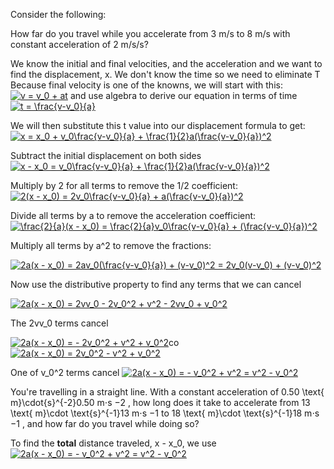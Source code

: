 Consider the following:

How far do you travel while you accelerate from 3 m/s to 8 m/s with constant acceleration of 2 m/s/s?

We know the initial and final velocities, and the acceleration and we want to find the displacement, x. We don't know the time so we need to eliminate T
Because final velocity is one of the knowns, we will start with this: 
<a href="https://www.codecogs.com/eqnedit.php?latex=v&space;=&space;v_0&space;&plus;&space;at" target="_blank"><img src="https://latex.codecogs.com/gif.latex?v&space;=&space;v_0&space;&plus;&space;at" title="v = v_0 + at" /></a>
and use algebra to derive our equation in terms of time
<a href="https://www.codecogs.com/eqnedit.php?latex=t&space;=&space;\frac{v-v_0}{a}" target="_blank"><img src="https://latex.codecogs.com/gif.latex?t&space;=&space;\frac{v-v_0}{a}" title="t = \frac{v-v_0}{a}" /></a>

We will then substitute this t value into our displacement formula to get:
<a href="https://www.codecogs.com/eqnedit.php?latex=x&space;=&space;x_0&space;&plus;&space;v_0\frac{v-v_0}{a}&space;&plus;&space;\frac{1}{2}a(\frac{v-v_0}{a})^2" target="_blank"><img src="https://latex.codecogs.com/gif.latex?x&space;=&space;x_0&space;&plus;&space;v_0\frac{v-v_0}{a}&space;&plus;&space;\frac{1}{2}a(\frac{v-v_0}{a})^2" title="x = x_0 + v_0\frac{v-v_0}{a} + \frac{1}{2}a(\frac{v-v_0}{a})^2" /></a>

Subtract the initial displacement on both sides
<a href="https://www.codecogs.com/eqnedit.php?latex=x&space;-&space;x_0&space;=&space;v_0\frac{v-v_0}{a}&space;&plus;&space;\frac{1}{2}a(\frac{v-v_0}{a})^2" target="_blank"><img src="https://latex.codecogs.com/gif.latex?x&space;-&space;x_0&space;=&space;v_0\frac{v-v_0}{a}&space;&plus;&space;\frac{1}{2}a(\frac{v-v_0}{a})^2" title="x - x_0 = v_0\frac{v-v_0}{a} + \frac{1}{2}a(\frac{v-v_0}{a})^2" /></a>

Multiply by 2 for all terms to remove the 1/2 coefficient:
<a href="https://www.codecogs.com/eqnedit.php?latex=2(x&space;-&space;x_0)&space;=&space;2v_0\frac{v-v_0}{a}&space;&plus;&space;a(\frac{v-v_0}{a})^2" target="_blank"><img src="https://latex.codecogs.com/gif.latex?2(x&space;-&space;x_0)&space;=&space;2v_0\frac{v-v_0}{a}&space;&plus;&space;a(\frac{v-v_0}{a})^2" title="2(x - x_0) = 2v_0\frac{v-v_0}{a} + a(\frac{v-v_0}{a})^2" /></a>

Divide all terms by a to remove the acceleration coefficient:
<a href="https://www.codecogs.com/eqnedit.php?latex=\frac{2}{a}(x&space;-&space;x_0)&space;=&space;\frac{2}{a}v_0\frac{v-v_0}{a}&space;&plus;&space;(\frac{v-v_0}{a})^2" target="_blank"><img src="https://latex.codecogs.com/gif.latex?\frac{2}{a}(x&space;-&space;x_0)&space;=&space;\frac{2}{a}v_0\frac{v-v_0}{a}&space;&plus;&space;(\frac{v-v_0}{a})^2" title="\frac{2}{a}(x - x_0) = \frac{2}{a}v_0\frac{v-v_0}{a} + (\frac{v-v_0}{a})^2" /></a>

Multiply all terms by a^2 to remove the fractions:

<a href="https://www.codecogs.com/eqnedit.php?latex=2a(x&space;-&space;x_0)&space;=&space;2av_0(\frac{v-v_0}{a})&space;&plus;&space;(v-v_0)^2&space;=&space;2v_0(v-v_0)&space;&plus;&space;(v-v_0)^2" target="_blank"><img src="https://latex.codecogs.com/gif.latex?2a(x&space;-&space;x_0)&space;=&space;2av_0(\frac{v-v_0}{a})&space;&plus;&space;(v-v_0)^2&space;=&space;2v_0(v-v_0)&space;&plus;&space;(v-v_0)^2" title="2a(x - x_0) = 2av_0(\frac{v-v_0}{a}) + (v-v_0)^2 = 2v_0(v-v_0) + (v-v_0)^2" /></a>

Now use the distributive property to find any terms that we can cancel

<a href="https://www.codecogs.com/eqnedit.php?latex=2a(x&space;-&space;x_0)&space;=&space;2vv_0&space;-&space;2v_0^2&space;&plus;&space;v^2&space;-&space;2vv_0&space;&plus;&space;v_0^2" target="_blank"><img src="https://latex.codecogs.com/gif.latex?2a(x&space;-&space;x_0)&space;=&space;2vv_0&space;-&space;2v_0^2&space;&plus;&space;v^2&space;-&space;2vv_0&space;&plus;&space;v_0^2" title="2a(x - x_0) = 2vv_0 - 2v_0^2 + v^2 - 2vv_0 + v_0^2" /></a>

The 2vv_0 terms cancel

<a href="https://www.codecogs.com/eqnedit.php?latex=2a(x&space;-&space;x_0)&space;=&space;-&space;2v_0^2&space;&plus;&space;v^2&space;&plus;&space;v_0^2" target="_blank"><img src="https://latex.codecogs.com/gif.latex?2a(x&space;-&space;x_0)&space;=&space;-&space;2v_0^2&space;&plus;&space;v^2&space;&plus;&space;v_0^2" title="2a(x - x_0) = - 2v_0^2 + v^2 + v_0^2" /></a>co<a href="https://www.codecogs.com/eqnedit.php?latex=2a(x&space;-&space;x_0)&space;=&space;2v_0^2&space;-&space;v^2&space;&plus;&space;v_0^2" target="_blank"><img src="https://latex.codecogs.com/gif.latex?2a(x&space;-&space;x_0)&space;=&space;2v_0^2&space;-&space;v^2&space;&plus;&space;v_0^2" title="2a(x - x_0) = 2v_0^2 - v^2 + v_0^2" /></a>

One of v_0^2 terms cancel
<a href="https://www.codecogs.com/eqnedit.php?latex=2a(x&space;-&space;x_0)&space;=&space;-&space;v_0^2&space;&plus;&space;v^2&space;=&space;v^2&space;-&space;v_0^2" target="_blank"><img src="https://latex.codecogs.com/gif.latex?2a(x&space;-&space;x_0)&space;=&space;-&space;v_0^2&space;&plus;&space;v^2&space;=&space;v^2&space;-&space;v_0^2" title="2a(x - x_0) = - v_0^2 + v^2 = v^2 - v_0^2" /></a>

You're travelling in a straight line. With a constant acceleration of 0.50 \text{ m}\cdot{s}^{-2}0.50 m⋅s 
−2
 , how long does it take to accelerate from 13 \text{ m}\cdot \text{s}^{-1}13 m⋅s 
−1
  to 18 \text{ m}\cdot \text{s}^{-1}18 m⋅s 
−1
 , and how far do you travel while doing so? 
 
 To find the **total** distance traveled, x - x_0, we use 
 <a href="https://www.codecogs.com/eqnedit.php?latex=2a(x&space;-&space;x_0)&space;=&space;-&space;v_0^2&space;&plus;&space;v^2&space;=&space;v^2&space;-&space;v_0^2" target="_blank"><img src="https://latex.codecogs.com/gif.latex?2a(x&space;-&space;x_0)&space;=&space;-&space;v_0^2&space;&plus;&space;v^2&space;=&space;v^2&space;-&space;v_0^2" title="2a(x - x_0) = - v_0^2 + v^2 = v^2 - v_0^2" /></a>
 

